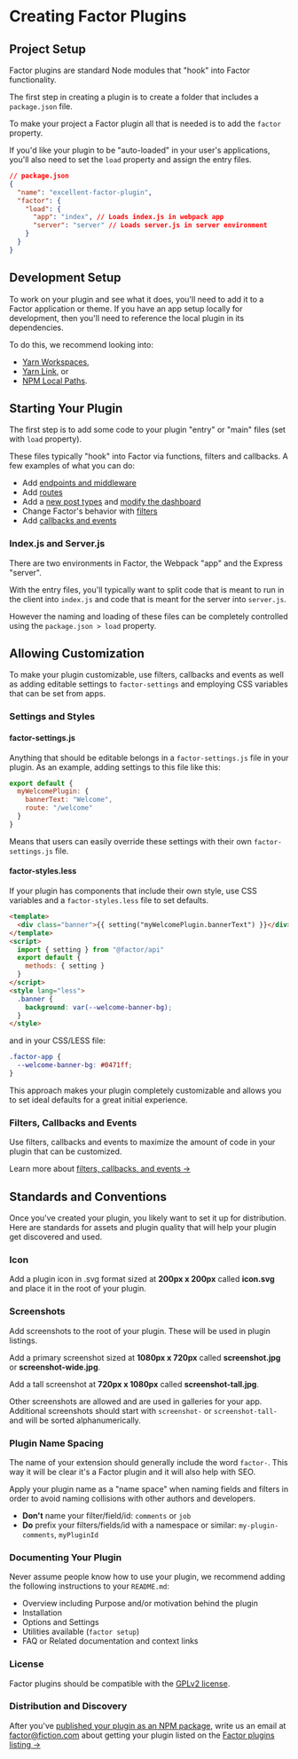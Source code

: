 # Creating Factor Plugins

## Project Setup

Factor plugins are standard Node modules that "hook" into Factor functionality.

The first step in creating a plugin is to create a folder that includes a `package.json` file.

To make your project a Factor plugin all that is needed is to add the `factor` property.

If you'd like your plugin to be "auto-loaded" in your user's applications, you'll also need to set the `load` property and assign the entry files.

```json
// package.json
{
  "name": "excellent-factor-plugin",
  "factor": {
    "load": {
      "app": "index", // Loads index.js in webpack app
      "server": "server" // Loads server.js in server environment
    }
  }
}
```

## Development Setup

To work on your plugin and see what it does, you'll need to add it to a Factor application or theme. If you have an app setup locally for development, then you'll need to reference the local plugin in its dependencies.

To do this, we recommend looking into:

- [Yarn Workspaces](https://yarnpkg.com/en/docs/cli/workspace),
- [Yarn Link](https://yarnpkg.com/en/docs/cli/link), or
- [NPM Local Paths](https://docs.npmjs.com/files/package.json#local-paths).

## Starting Your Plugin

The first step is to add some code to your plugin "entry" or "main" files (set with `load` property).

These files typically "hook" into Factor via functions, filters and callbacks. A few examples of what you can do:

- Add [endpoints and middleware](./endpoints-and-middleware)
- Add [routes](./router-and-store)
- Add a [new post types](./working-with-posts) and [modify the dashboard](./extend-the-dashboard)
- Change Factor's behavior with [filters](./filters-callbacks-events)
- Add [callbacks and events](./filters-callbacks-events)

### Index.js and Server.js

There are two environments in Factor, the Webpack "app" and the Express "server".

With the entry files, you'll typically want to split code that is meant to run in the client into `index.js` and code that is meant for the server into `server.js`.

However the naming and loading of these files can be completely controlled using the `package.json > load` property.

## Allowing Customization

To make your plugin customizable, use filters, callbacks and events as well as adding editable settings to `factor-settings` and employing CSS variables that can be set from apps.

### Settings and Styles

#### factor-settings.js

Anything that should be editable belongs in a `factor-settings.js` file in your plugin. As an example, adding settings to this file like this:

```js
export default {
  myWelcomePlugin: {
    bannerText: "Welcome",
    route: "/welcome"
  }
}
```

Means that users can easily override these settings with their own `factor-settings.js` file.

#### factor-styles.less

If your plugin has components that include their own style, use CSS variables and a `factor-styles.less` file to set defaults.

```html
<template>
  <div class="banner">{{ setting("myWelcomePlugin.bannerText") }}</div>
</template>
<script>
  import { setting } from "@factor/api"
  export default {
    methods: { setting }
  }
</script>
<style lang="less">
  .banner {
    background: var(--welcome-banner-bg);
  }
</style>
```

and in your CSS/LESS file:

```css
.factor-app {
  --welcome-banner-bg: #0471ff;
}
```

This approach makes your plugin completely customizable and allows you to set ideal defaults for a great initial experience.

### Filters, Callbacks and Events

Use filters, callbacks and events to maximize the amount of code in your plugin that can be customized.

Learn more about [filters, callbacks, and events &rarr;](./filters-callbacks-events)

## Standards and Conventions

Once you've created your plugin, you likely want to set it up for distribution. Here are standards for assets and plugin quality that will help your plugin get discovered and used.

### Icon

Add a plugin icon in .svg format sized at **200px x 200px** called **icon.svg** and place it in the root of your plugin.

### Screenshots

Add screenshots to the root of your plugin. These will be used in plugin listings.

Add a primary screenshot sized at **1080px x 720px** called **screenshot.jpg** or **screenshot-wide.jpg**.

Add a tall screenshot at **720px x 1080px** called **screenshot-tall.jpg**.

Other screenshots are allowed and are used in galleries for your app. Additional screenshots should start with `screenshot-` or `screenshot-tall-` and will be sorted alphanumerically.

### Plugin Name Spacing

The name of your extension should generally include the word `factor-`. This way it will be clear it's a Factor plugin and it will also help with SEO.

Apply your plugin name as a "name space" when naming fields and filters in order to avoid naming collisions with other authors and developers.

- **Don't** name your filter/field/id: `comments` or `job`
- **Do** prefix your filters/fields/id with a namespace or similar: `my-plugin-comments`, `myPluginId`

### Documenting Your Plugin

Never assume people know how to use your plugin, we recommend adding the following instructions to your `README.md`:

- Overview including Purpose and/or motivation behind the plugin
- Installation
- Options and Settings
- Utilities available (`factor setup`)
- FAQ or Related documentation and context links

### License

Factor plugins should be compatible with the [GPLv2 license](https://en.wikipedia.org/wiki/GNU_General_Public_License).

### Distribution and Discovery

After you've [published your plugin as an NPM package](https://docs.npmjs.com/cli/publish), write us an email at [factor@fiction.com](mailto:factor@fiction.com) about getting your plugin listed on the [Factor plugins listing &rarr;](https://factor.dev/plugins)
